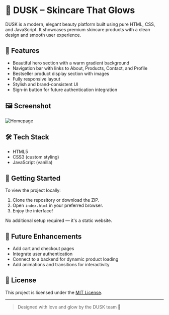 # 🌸 DUSK – Skincare That Glows

DUSK is a modern, elegant beauty platform built using pure HTML, CSS, and JavaScript. It showcases premium skincare products with a clean design and smooth user experience.

## 🌟 Features

- Beautiful hero section with a warm gradient background
- Navigation bar with links to About, Products, Contact, and Profile
- Bestseller product display section with images
- Fully responsive layout
- Stylish and brand-consistent UI
- Sign-in button for future authentication integration

## 🖼️ Screenshot

![Homepage](https://github.com/user-attachments/assets/0b28becf-d363-4428-a03e-4d5868eb7ea3)

## 🛠️ Tech Stack

- HTML5
- CSS3 (custom styling)
- JavaScript (vanilla)


## 🚀 Getting Started

To view the project locally:

1. Clone the repository or download the ZIP.
2. Open `index.html` in your preferred browser.
3. Enjoy the interface!

No additional setup required — it's a static website. 

## 📌 Future Enhancements

- Add cart and checkout pages
- Integrate user authentication
- Connect to a backend for dynamic product loading
- Add animations and transitions for interactivity

## 📄 License

This project is licensed under the [MIT License](LICENSE).

---

> Designed with love and glow by the DUSK team 💖


